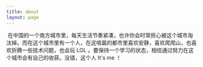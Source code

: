 ```yaml
---
title: about
layout: page
---
```


  在中国的一个南方城市里，每天生活节奏紧凑，也许你会时常担心被这个城市淘汰掉。而在这个城市里有一个人，在这喧嚣的都市里喜欢安静，喜欢爬爬山，也喜欢折腾一些技术问题，也会玩 LOL 。要保持一个学习的状态，相信通过努力在这个城市会有自己的收获。没错，这个人 It's me ！
